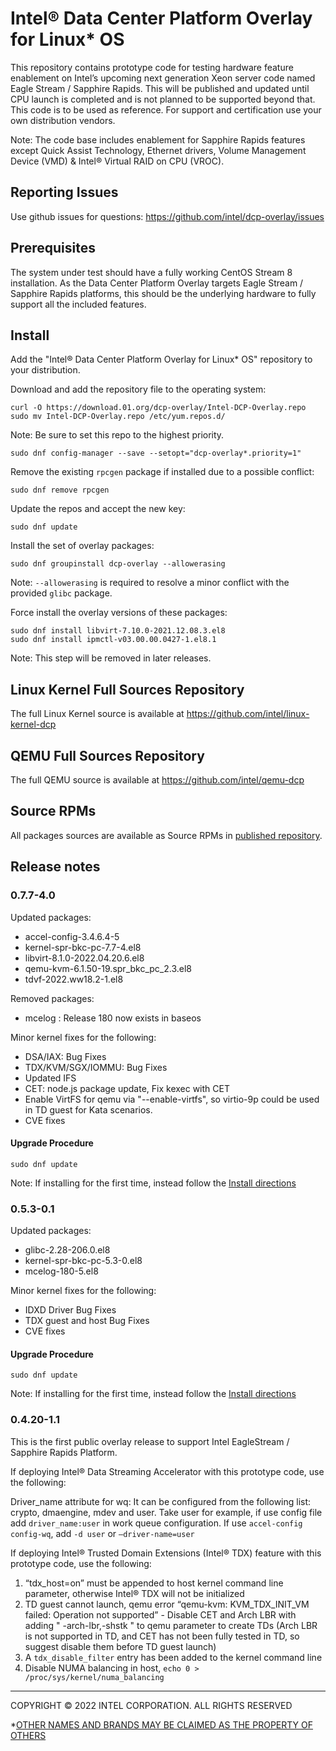# Intel:registered: Data Center Platform Overlay for Linux* OS

This repository contains prototype code for testing hardware feature enablement on Intel’s upcoming next generation Xeon server code named Eagle Stream / Sapphire Rapids. This will be published and updated until CPU launch is completed and is not planned to be supported beyond that. This code is to be used as reference. For support and certification use your own distribution vendors.

Note: The code base includes enablement for Sapphire Rapids features except Quick Assist Technology, Ethernet drivers, Volume Management Device (VMD) & 
Intel® Virtual RAID on CPU (VROC).

## Reporting Issues
Use github issues for questions: https://github.com/intel/dcp-overlay/issues

## Prerequisites

The system under test should have a fully working CentOS Stream 8 installation.
As the Data Center Platform Overlay targets Eagle Stream / Sapphire Rapids platforms, this should be the underlying hardware to fully support all the included features.

## Install

Add the "Intel:registered: Data Center Platform Overlay for Linux* OS" repository to your distribution.

Download and add the repository file to the operating system:
```
curl -O https://download.01.org/dcp-overlay/Intel-DCP-Overlay.repo
sudo mv Intel-DCP-Overlay.repo /etc/yum.repos.d/
```
Note: Be sure to set this repo to the highest priority.
```
sudo dnf config-manager --save --setopt="dcp-overlay*.priority=1"
```

Remove the existing ``rpcgen`` package if installed due to a possible conflict:
```
sudo dnf remove rpcgen
```

Update the repos and accept the new key:
```
sudo dnf update
```

Install the set of overlay packages:
```
sudo dnf groupinstall dcp-overlay --allowerasing
```
Note: ``--allowerasing`` is required to resolve a minor conflict with the provided ``glibc`` package.

Force install the overlay versions of these packages:
```
sudo dnf install libvirt-7.10.0-2021.12.08.3.el8
sudo dnf install ipmctl-v03.00.00.0427-1.el8.1
```
Note: This step will be removed in later releases.

## Linux Kernel Full Sources Repository

The full Linux Kernel source is available at https://github.com/intel/linux-kernel-dcp

## QEMU Full Sources Repository

The full QEMU source is available at https://github.com/intel/qemu-dcp

## Source RPMs

All packages sources are available as Source RPMs in [published repository](https://download.01.org/dcp-overlay/repo/src).


## Release notes
### 0.7.7-4.0

Updated packages:
- accel-config-3.4.6.4-5
- kernel-spr-bkc-pc-7.7-4.el8
- libvirt-8.1.0-2022.04.20.6.el8
- qemu-kvm-6.1.50-19.spr_bkc_pc_2.3.el8
- tdvf-2022.ww18.2-1.el8

Removed packages:
- mcelog : Release 180 now exists in baseos

Minor kernel fixes for the following:
- DSA/IAX: Bug Fixes
- TDX/KVM/SGX/IOMMU: Bug Fixes
- Updated IFS
- CET: node.js package update, Fix kexec with CET
- Enable VirtFS for qemu via "--enable-virtfs", so virtio-9p could be used in TD guest for Kata scenarios.
- CVE fixes

#### Upgrade Procedure
```
sudo dnf update
```

Note: If installing for the first time, instead follow the [Install directions](#install)

### 0.5.3-0.1

Updated packages:
- glibc-2.28-206.0.el8
- kernel-spr-bkc-pc-5.3-0.el8
- mcelog-180-5.el8

Minor kernel fixes for the following:
- IDXD Driver Bug Fixes
- TDX guest and host Bug Fixes
- CVE fixes

#### Upgrade Procedure
```
sudo dnf update
```

Note: If installing for the first time, instead follow the [Install directions](#install)

### 0.4.20-1.1
This is the first public overlay release to support Intel EagleStream / Sapphire Rapids Platform.

If deploying Intel:registered: Data Streaming Accelerator with this prototype code, use the following:

Driver_name attribute for wq: It can be configured from the following list: crypto, dmaengine, mdev and user. Take user for example, if use config file add ``driver_name:user`` in work queue configuration. If use ``accel-config config-wq``, add ``-d user`` or ``–driver-name=user``

If deploying Intel:registered: Trusted Domain Extensions (Intel:registered: TDX) feature with this prototype code, use the following:
1. “tdx_host=on” must be appended to host kernel command line parameter, otherwise Intel:registered: TDX will not be initialized
2. TD guest cannot launch, qemu error “qemu-kvm: KVM_TDX_INIT_VM failed: Operation not supported” - Disable CET and Arch LBR with adding " -arch-lbr,-shstk " to qemu parameter to create TDs (Arch LBR is not supported in TD, and CET has not been fully tested in TD, so suggest disable them before TD guest launch)
3. A ``tdx_disable_filter`` entry has been added to the kernel command line
4. Disable NUMA balancing in host,
```echo 0 > /proc/sys/kernel/numa_balancing```

---

COPYRIGHT © 2022 INTEL CORPORATION. ALL RIGHTS RESERVED

*[OTHER NAMES AND BRANDS MAY BE CLAIMED AS THE PROPERTY OF OTHERS](https://www.intel.com/content/www/us/en/legal/trademarks.html "Trademarks")
